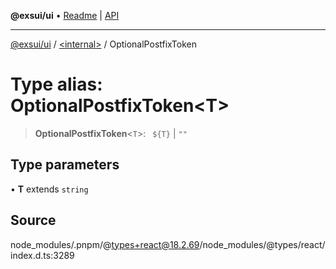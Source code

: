 **@exsui/ui** • [Readme](../../README.md) \| [API](../../globals.md)

***

[@exsui/ui](../../README.md) / [\<internal\>](../README.md) / OptionalPostfixToken

# Type alias: OptionalPostfixToken\<T\>

> **OptionalPostfixToken**\<`T`\>: ``` ${T}``` \| `""`

## Type parameters

• **T** extends `string`

## Source

node\_modules/.pnpm/@types+react@18.2.69/node\_modules/@types/react/index.d.ts:3289
